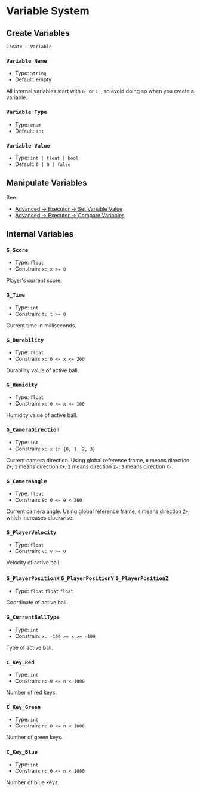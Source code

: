 # Variable System

## Create Variables

`Create → Variable`

### `Variable Name`

- Type: `String`
- Default: empty

All internal variables start with `G_` or `C_`, so avoid doing so when you create a variable.

### `Variable Type`

- Type: `enum`
- Default: `Int`

### `Variable Value`

- Type: `int | float | bool`
- Default: `0 | 0 | false`

## Manipulate Variables

See:

- [Advanced → Executor → Set Variable Value](/en/advanced/executor.md#set-variable-value)
- [Advanced → Executor → Compare Variables](/en/advanced/executor.md#compare-variables)

## Internal Variables

### `G_Score`

- Type: `float`
- Constrain: `x: x >= 0`

Player's current score.

### `G_Time`

- Type: `int`
- Constrain: `t: t >= 0`

Current time in milliseconds.

### `G_Durability`

- Type: `float`
- Constrain: `x: 0 <= x <= 200`

Durability value of active ball.

### `G_Humidity`

- Type: `float`
- Constrain: `x: 0 <= x <= 100`

Humidity value of active ball.

### `G_CameraDirection` <badge text="Four-directional"/>

- Type: `int`
- Constrain: `x: x in {0, 1, 2, 3}`

Current camera direction. Using global reference frame, `0` means direction `Z+`, `1` means direction `X+`, `2` means direction `Z-`, `3` means direction `X-`.

### `G_CameraAngle` <badge text="Free Look"/>

- Type: `float`
- Constrain: `θ: 0 <= θ < 360`

Current camera angle. Using global reference frame, `0` means direction `Z+`, which increases clockwise.

### `G_PlayerVelocity` <badge text="Readonly" type="warning"/>

- Type: `float`
- Constrain: `v: v >= 0`

Velocity of active ball.

### `G_PlayerPositionX` `G_PlayerPositionY` `G_PlayerPositionZ` <badge text="Readonly" type="warning"/>

- Type: `float` `float` `float`

Coordinate of active ball.

### `G_CurrentBallType`

- Type: `int`
- Constrain: `x: -100 >= x >= -109`

Type of active ball.

### `C_Key_Red`

- Type: `int`
- Constrain: `n: 0 <= n < 1000`

Number of red keys.

### `C_Key_Green`

- Type: `int`
- Constrain: `n: 0 <= n < 1000`

Number of green keys.

### `C_Key_Blue`

- Type: `int`
- Constrain: `n: 0 <= n < 1000`

Number of blue keys.
